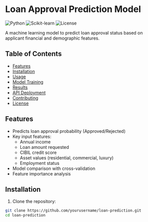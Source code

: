 # Loan Approval Prediction Model

![Python](https://img.shields.io/badge/Python-3.8%2B-blue)
![Scikit-learn](https://img.shields.io/badge/Scikit--learn-1.0+-orange)
![License](https://img.shields.io/badge/License-MIT-green)

A machine learning model to predict loan approval status based on applicant financial and demographic features.

## Table of Contents
- [Features](#features)
- [Installation](#installation)
- [Usage](#usage)
- [Model Training](#model-training)
- [Results](#results)
- [API Deployment](#api-deployment)
- [Contributing](#contributing)
- [License](#license)

## Features
- Predicts loan approval probability (Approved/Rejected)
- Key input features:
  - Annual income
  - Loan amount requested
  - CIBIL credit score
  - Asset values (residential, commercial, luxury)
  - Employment status
- Model comparison with cross-validation
- Feature importance analysis

## Installation

1. Clone the repository:
```bash
git clone https://github.com/yourusername/loan-prediction.git
cd loan-prediction
